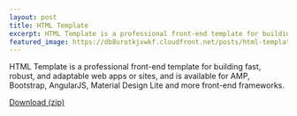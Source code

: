 ```yaml
---
layout: post
title: HTML Template
excerpt: HTML Template is a professional front-end template for building fast, robust, and adaptable web apps or sites, and is available for AMP, Bootstrap, AngularJS, Material Design Lite and more front-end frameworks.
featured_image: https://db8urotkjxwkf.cloudfront.net/posts/html-template.png
---
```


HTML Template is a professional front-end template for building fast, robust, and adaptable web apps or sites, and is available for AMP, Bootstrap, AngularJS, Material Design Lite and more front-end frameworks.

<a href="https://clicksrv.net/56" rel="nofollow" class="btn btn-success">Download (zip)</a>